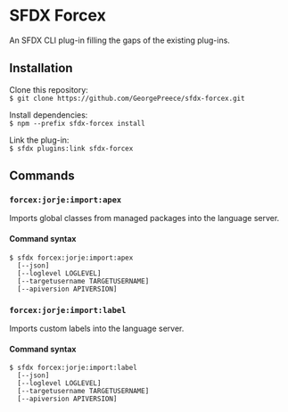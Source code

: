 # SFDX Forcex

An SFDX CLI plug-in filling the gaps of the existing plug-ins.

## Installation

Clone this repository:  
`$ git clone https://github.com/GeorgePreece/sfdx-forcex.git`  

Install dependencies:  
`$ npm --prefix sfdx-forcex install`

Link the plug-in:  
`$ sfdx plugins:link sfdx-forcex`

## Commands

### `forcex:jorje:import:apex`
Imports global classes from managed packages into the language server.
#### Command syntax
```
$ sfdx forcex:jorje:import:apex 
  [--json]
  [--loglevel LOGLEVEL]
  [--targetusername TARGETUSERNAME]
  [--apiversion APIVERSION]
```

### `forcex:jorje:import:label`
Imports custom labels into the language server.
#### Command syntax
```
$ sfdx forcex:jorje:import:label 
  [--json]
  [--loglevel LOGLEVEL]
  [--targetusername TARGETUSERNAME]
  [--apiversion APIVERSION]
```